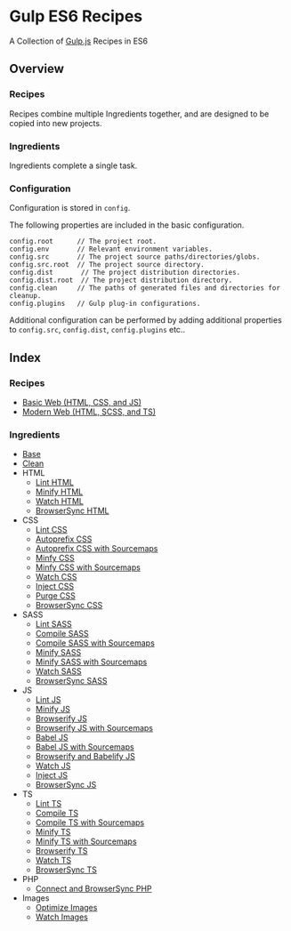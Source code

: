Gulp ES6 Recipes
================================================================================

A Collection of [Gulp.js](https://gulpjs.com/) Recipes in ES6

Overview
--------------------------------------------------------------------------------

### Recipes

Recipes combine multiple Ingredients together, and are designed to be copied into new projects.

### Ingredients

Ingredients complete a single task.

### Configuration

Configuration is stored in `config`.

The following properties are included in the basic configuration.
```javscript
config.root      // The project root.
config.env       // Relevant environment variables.
config.src       // The project source paths/directories/globs.
config.src.root  // The project source directory.
config.dist       // The project distribution directories.
config.dist.root  // The project distribution directory.
config.clean     // The paths of generated files and directories for cleanup.
config.plugins   // Gulp plug-in configurations.
```

Additional configuration can be performed by adding additional properties to
`config.src`, `config.dist`, `config.plugins` etc..

Index
--------------------------------------------------------------------------------

### Recipes

- [Basic Web (HTML, CSS, and JS)]()
- [Modern Web (HTML, SCSS, and TS)]()

### Ingredients

- [Base](ingredients/base/README.md)
- [Clean](ingredients/clean/README.md)
- HTML
	- [Lint HTML](ingredients/html/lint-html/README.md)
	- [Minify HTML]()
	- [Watch HTML]()
	- [BrowserSync HTML]()
- CSS
	- [Lint CSS]()
	- [Autoprefix CSS]()
	- [Autoprefix CSS with Sourcemaps]()
	- [Minfy CSS]()
	- [Minfy CSS with Sourcemaps]()
	- [Watch CSS]()
	- [Inject CSS]()
	- [Purge CSS]()
	- [BrowserSync CSS]()
- SASS
	- [Lint SASS]()
	- [Compile SASS]()
	- [Compile SASS with Sourcemaps]()
	- [Minify SASS]()
	- [Minify SASS with Sourcemaps]()
	- [Watch SASS]()
	- [BrowserSync SASS]()
- JS
	- [Lint JS]()
	- [Minify JS]()
	- [Browserify JS]()
	- [Browserify JS with Sourcemaps]()
	- [Babel JS]()
	- [Babel JS with Sourcemaps]()
	- [Browserify and Babelify JS]()
	- [Watch JS]()
	- [Inject JS]()
	- [BrowserSync JS]()
- TS
	- [Lint TS]()
	- [Compile TS]()
	- [Compile TS with Sourcemaps]()
	- [Minify TS]()
	- [Minify TS with Sourcemaps]()
	- [Browserify TS]()
	- [Watch TS]()
	- [BrowserSync TS]()
- PHP
	- [Connect and BrowserSync PHP]()
- Images
	- [Optimize Images]()
	- [Watch Images]()
